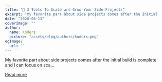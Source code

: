 ```yaml
---
title: "🚀 3 Tools To Scale and Grow Your Side Projects"
excerpt: "My favorite part about side projects comes after the initial build is complete and I can focus on sca..."
date: "2020-08-13"
coverImage: ""
author:
  name: Koders
  picture: "assets/blog/authors/koders.png"
ogImage:
  url: ""
---
```


My favorite part about side projects comes after the initial build is complete and I can focus on sca...

[Read more](https://dev.to/n0rlant1s/3-tools-to-scale-and-grow-your-side-projects-475p)
